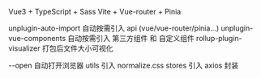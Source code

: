 

Vue3 + TypeScript + Sass
Vite + Vue-router + Pinia

unplugin-auto-import 自动按需引入 api (vue/vue-router/pinia...)
unplugin-vue-components 自动按需引入 第三方组件 和 自定义组件
rollup-plugin-visualizer 打包后文件大小可视化

--open 自动打开浏览器
utils 引入
normalize.css
stores 引入
axios 封装


